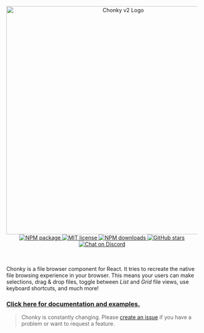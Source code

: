 <p align="center">
    <img src="https://chonky.io/chonky-logo-v2.png" alt="Chonky v2 Logo" width="600" />
    <br />
    <a href="https://www.npmjs.com/package/chonky">
        <img alt="NPM package" src="https://img.shields.io/npm/v/chonky.svg" />
    </a>
    <a href="https://tldrlegal.com/license/mit-license">
        <img alt="MIT license" src="https://img.shields.io/npm/l/chonky" />
    </a>
    <a href="https://www.npmjs.com/package/chonky">
        <img alt="NPM downloads" src="https://img.shields.io/npm/dt/chonky" />
    </a>
    <a href="https://github.com/TimboKZ/Chonky">
        <img
            alt="GitHub stars"
            src="https://img.shields.io/github/stars/TimboKZ/Chonky"
        />
    </a>
    <a href="https://discord.gg/4HJaFn9">
        <img
            alt="Chat on Discord"
            src="https://img.shields.io/discord/696033621986770957?label=Chat%20on%20Discord"
        />
    </a>
    <br />
    <br />
    <br />
</p>


Chonky is a file browser component for React. It tries to recreate the native file
browsing experience in your browser. This means your users can make selections, drag
& drop files, toggle between _List_ and _Grid_ file views, use keyboard shortcuts, and
much more!

### [Click here for documentation and examples.](https://chonky.io/)

> Chonky is constantly changing. Please [create an issue](https://github.com/TimboKZ/Chonky/issues)
> if you have a problem or want to request a feature.
